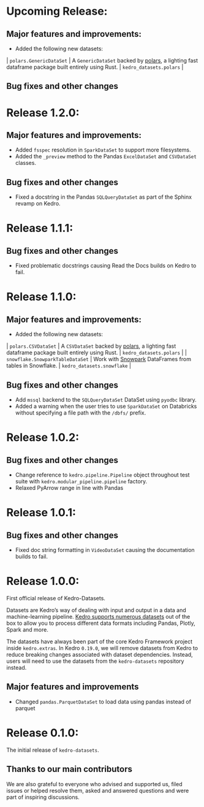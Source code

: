 # Upcoming Release:

## Major features and improvements:

* Added the following new datasets:

| `polars.GenericDataSet` | A `GenericDataSet` backed by [polars](https://www.pola.rs/), a lighting fast dataframe package built entirely using Rust. | `kedro_datasets.polars` |

## Bug fixes and other changes

# Release 1.2.0:

## Major features and improvements:
* Added `fsspec` resolution in `SparkDataSet` to support more filesystems.
* Added the `_preview` method to the Pandas `ExcelDataSet` and `CSVDataSet` classes.

## Bug fixes and other changes
* Fixed a docstring in the Pandas `SQLQueryDataSet` as part of the Sphinx revamp on Kedro.

# Release 1.1.1:

## Bug fixes and other changes

* Fixed problematic docstrings causing Read the Docs builds on Kedro to fail.

# Release 1.1.0:

## Major features and improvements:

* Added the following new datasets:

| `polars.CSVDataSet` | A `CSVDataSet` backed by [polars](https://www.pola.rs/), a lighting fast dataframe package built entirely using Rust. | `kedro_datasets.polars` |
| `snowflake.SnowparkTableDataSet` | Work with [Snowpark](https://www.snowflake.com/en/data-cloud/snowpark/) DataFrames from tables in Snowflake. | `kedro_datasets.snowflake` |



## Bug fixes and other changes
* Add `mssql` backend to the `SQLQueryDataSet` DataSet using `pyodbc` library.
* Added a warning when the user tries to use `SparkDataSet` on Databricks without specifying a file path with the `/dbfs/` prefix.

# Release 1.0.2:

## Bug fixes and other changes
* Change reference to `kedro.pipeline.Pipeline` object throughout test suite with `kedro.modular_pipeline.pipeline` factory.
* Relaxed PyArrow range in line with Pandas

# Release 1.0.1:

## Bug fixes and other changes
* Fixed doc string formatting in `VideoDataSet` causing the documentation builds to fail.



# Release 1.0.0:

First official release of Kedro-Datasets.

Datasets are Kedro’s way of dealing with input and output in a data and machine-learning pipeline. [Kedro supports numerous datasets](https://kedro.readthedocs.io/en/stable/kedro.extras.datasets.html) out of the box to allow you to process different data formats including Pandas, Plotly, Spark and more.

The datasets have always been part of the core Kedro Framework project inside `kedro.extras`. In Kedro `0.19.0`, we will remove datasets from Kedro to reduce breaking changes associated with dataset dependencies. Instead, users will need to use the datasets from the `kedro-datasets` repository instead.

## Major features and improvements
* Changed `pandas.ParquetDataSet` to load data using pandas instead of parquet

# Release 0.1.0:

The initial release of `kedro-datasets`.

## Thanks to our main contributors


We are also grateful to everyone who advised and supported us, filed issues or helped resolve them, asked and answered questions and were part of inspiring discussions.
